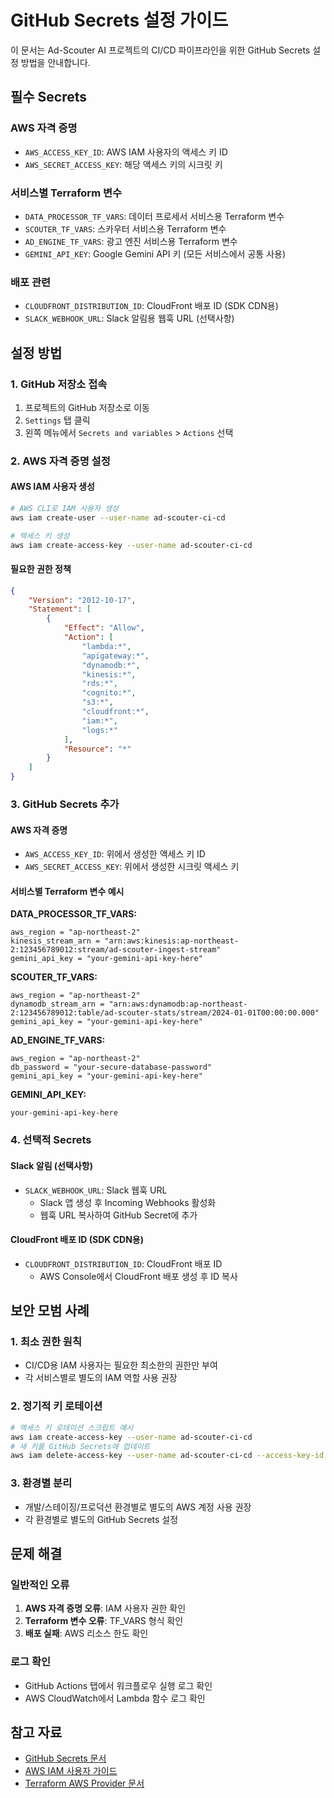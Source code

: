 # GitHub Secrets 설정 가이드

이 문서는 Ad-Scouter AI 프로젝트의 CI/CD 파이프라인을 위한 GitHub Secrets 설정 방법을 안내합니다.

## 필수 Secrets

### AWS 자격 증명
- `AWS_ACCESS_KEY_ID`: AWS IAM 사용자의 액세스 키 ID
- `AWS_SECRET_ACCESS_KEY`: 해당 액세스 키의 시크릿 키

### 서비스별 Terraform 변수
- `DATA_PROCESSOR_TF_VARS`: 데이터 프로세서 서비스용 Terraform 변수
- `SCOUTER_TF_VARS`: 스카우터 서비스용 Terraform 변수
- `AD_ENGINE_TF_VARS`: 광고 엔진 서비스용 Terraform 변수
- `GEMINI_API_KEY`: Google Gemini API 키 (모든 서비스에서 공통 사용)

### 배포 관련
- `CLOUDFRONT_DISTRIBUTION_ID`: CloudFront 배포 ID (SDK CDN용)
- `SLACK_WEBHOOK_URL`: Slack 알림용 웹훅 URL (선택사항)

## 설정 방법

### 1. GitHub 저장소 접속
1. 프로젝트의 GitHub 저장소로 이동
2. `Settings` 탭 클릭
3. 왼쪽 메뉴에서 `Secrets and variables` > `Actions` 선택

### 2. AWS 자격 증명 설정

#### AWS IAM 사용자 생성
```bash
# AWS CLI로 IAM 사용자 생성
aws iam create-user --user-name ad-scouter-ci-cd

# 액세스 키 생성
aws iam create-access-key --user-name ad-scouter-ci-cd
```

#### 필요한 권한 정책
```json
{
    "Version": "2012-10-17",
    "Statement": [
        {
            "Effect": "Allow",
            "Action": [
                "lambda:*",
                "apigateway:*",
                "dynamodb:*",
                "kinesis:*",
                "rds:*",
                "cognito:*",
                "s3:*",
                "cloudfront:*",
                "iam:*",
                "logs:*"
            ],
            "Resource": "*"
        }
    ]
}
```

### 3. GitHub Secrets 추가

#### AWS 자격 증명
- `AWS_ACCESS_KEY_ID`: 위에서 생성한 액세스 키 ID
- `AWS_SECRET_ACCESS_KEY`: 위에서 생성한 시크릿 액세스 키

#### 서비스별 Terraform 변수 예시

**DATA_PROCESSOR_TF_VARS:**
```hcl
aws_region = "ap-northeast-2"
kinesis_stream_arn = "arn:aws:kinesis:ap-northeast-2:123456789012:stream/ad-scouter-ingest-stream"
gemini_api_key = "your-gemini-api-key-here"
```

**SCOUTER_TF_VARS:**
```hcl
aws_region = "ap-northeast-2"
dynamodb_stream_arn = "arn:aws:dynamodb:ap-northeast-2:123456789012:table/ad-scouter-stats/stream/2024-01-01T00:00:00.000"
gemini_api_key = "your-gemini-api-key-here"
```

**AD_ENGINE_TF_VARS:**
```hcl
aws_region = "ap-northeast-2"
db_password = "your-secure-database-password"
gemini_api_key = "your-gemini-api-key-here"
```

**GEMINI_API_KEY:**
```
your-gemini-api-key-here
```

### 4. 선택적 Secrets

#### Slack 알림 (선택사항)
- `SLACK_WEBHOOK_URL`: Slack 웹훅 URL
  - Slack 앱 생성 후 Incoming Webhooks 활성화
  - 웹훅 URL 복사하여 GitHub Secret에 추가

#### CloudFront 배포 ID (SDK CDN용)
- `CLOUDFRONT_DISTRIBUTION_ID`: CloudFront 배포 ID
  - AWS Console에서 CloudFront 배포 생성 후 ID 복사

## 보안 모범 사례

### 1. 최소 권한 원칙
- CI/CD용 IAM 사용자는 필요한 최소한의 권한만 부여
- 각 서비스별로 별도의 IAM 역할 사용 권장

### 2. 정기적 키 로테이션
```bash
# 액세스 키 로테이션 스크립트 예시
aws iam create-access-key --user-name ad-scouter-ci-cd
# 새 키를 GitHub Secrets에 업데이트
aws iam delete-access-key --user-name ad-scouter-ci-cd --access-key-id OLD_KEY_ID
```

### 3. 환경별 분리
- 개발/스테이징/프로덕션 환경별로 별도의 AWS 계정 사용 권장
- 각 환경별로 별도의 GitHub Secrets 설정

## 문제 해결

### 일반적인 오류
1. **AWS 자격 증명 오류**: IAM 사용자 권한 확인
2. **Terraform 변수 오류**: TF_VARS 형식 확인
3. **배포 실패**: AWS 리소스 한도 확인

### 로그 확인
- GitHub Actions 탭에서 워크플로우 실행 로그 확인
- AWS CloudWatch에서 Lambda 함수 로그 확인

## 참고 자료
- [GitHub Secrets 문서](https://docs.github.com/en/actions/security-guides/encrypted-secrets)
- [AWS IAM 사용자 가이드](https://docs.aws.amazon.com/IAM/latest/UserGuide/)
- [Terraform AWS Provider 문서](https://registry.terraform.io/providers/hashicorp/aws/latest/docs)
